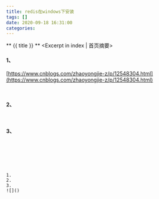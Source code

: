 ```yaml
---
title: redis在windows下安装
tags: []
date: 2020-09-18 16:31:00
categories:
---
```

** {{ title }} ** <Excerpt in index | 首页摘要>


<!-- more -->

#### 1、
[https://www.cnblogs.com/zhaoyongjie-z/p/12548304.html](https://www.cnblogs.com/zhaoyongjie-z/p/12548304.html)

```java

```

```java

```
[]()

#### 2、
```java

```

```java

```
[]()

#### 3、


```java

```

```java

```
[]()
```




1. 
2. 
3. 
![]()